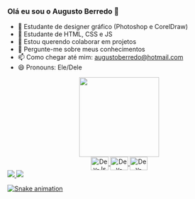### Olá eu sou o Augusto Berredo 👋


- 🔭 Estudante de designer gráfico (Photoshop e CorelDraw) 
- 🌱 Estudante de HTML, CSS e JS
- 👯 Estou querendo colaborar em projetos
- 💬 Pergunte-me sobre meus conhecimentos
- 📫 Como chegar até mim: augustoberredo@hotmail.com
- 😄 Pronouns: Ele/Dele

<div align="center">
<a href="https://github.com/AugustoBerredo">
<img height="180em" src="https://github-readme-stats.vercel.app/api?username=AugustoBerredo&show_icons=true&theme=dracula&include_all_commits
<img height="180em" src="https://github-readme-stats.vercel.app/api/top-langs/?username=AugustoBerredo&layout=compact&langs_count=7&theme=dra

</div>

<div style="display: inline_block"><br>
<img align="center" alt="Dev-Js" height="30" width="40" <img src="https://cdn.jsdelivr.net/gh/devicons/devicon/icons/javascript/javascript-original.svg">          
<img align="center" alt="Dev-CSS" height="30" width="40" <img src="https://cdn.jsdelivr.net/gh/devicons/devicon/icons/css3/css3-original.svg">          
<img align="center" alt="Dev-HTML" height="30" width="40" <img src="https://cdn.jsdelivr.net/gh/devicons/devicon/icons/html5/html5-original.svg">
          
</div>


<div>          
<a href="https://www.instagram.com/augusto_berredo/" target="_blank"><img src="https://img.shields.io/badge/-Instagram-%23E4405F?style=for-the-badge&log="_blank"></>
<a href="https://www.linkedin.com/in/augusto-berredo/" target="_blank"><img src="https://img.shields.io/badge/-LinkedIn-%230077B5?style=for-the-badge&logo="_blank"></>



![Snake animation](https://github.com/AugustoBerredo/AugustoBerredo/blob/output/github-contribution-grid-snake.svg)

</div>
